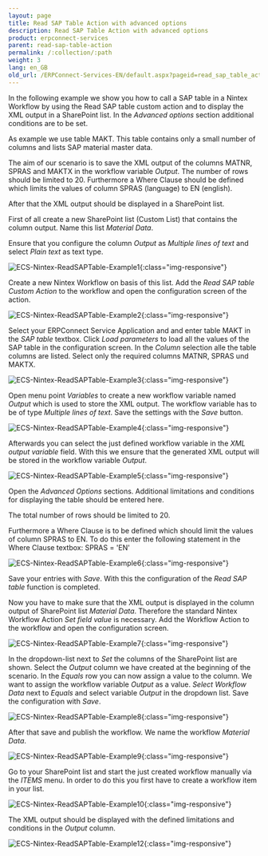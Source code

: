 ```yaml
---
layout: page
title: Read SAP Table Action with advanced options
description: Read SAP Table Action with advanced options
product: erpconnect-services
parent: read-sap-table-action
permalink: /:collection/:path
weight: 3
lang: en_GB
old_url: /ERPConnect-Services-EN/default.aspx?pageid=read_sap_table_action_with_advanced_options
---
```


In the following example we show you how to call a SAP table in a Nintex Workflow by using the Read SAP table custom action and to display the XML output in a SharePoint list. In the *Advanced options* section additional conditions are to be set.  

As example we use table MAKT. This table contains only a small number of columns and lists SAP material master data.

The aim of our scenario is to save the XML output of the columns MATNR, SPRAS and MAKTX in the workflow variable *Output*. The number of rows should be limited to 20. Furthermore a Where Clause should be defined which limits the values of column SPRAS (language) to EN (english).   

After that the XML output should be displayed in a SharePoint list. 

First of all create a new SharePoint list (Custom List) that contains the column output. Name this list *Material Data*. 

Ensure that you configure the column *Output* as *Multiple lines of text* and select *Plain text* as text type.

![ECS-Nintex-ReadSAPTable-Example1](/img/content/ECS-Nintex-ReadSAPTable-Example1.png){:class="img-responsive"}

Create a new Nintex Workflow on basis of this list. Add the *Read SAP table Custom Action* to the workflow and open the configuration screen of the action. 

![ECS-Nintex-ReadSAPTable-Example2](/img/content/ECS-Nintex-ReadSAPTable-Example2.png){:class="img-responsive"}

Select your ERPConnect Service Application and and enter table MAKT in the *SAP table* textbox. Click *Load parameters* to load all the values of the SAP table  in the configuration screen. In the *Column* selection alle the table columns are listed. Select only the required columns MATNR, SPRAS und MAKTX.

![ECS-Nintex-ReadSAPTable-Example3](/img/content/ECS-Nintex-ReadSAPTable-Example3.png){:class="img-responsive"}

Open menu point *Variables* to create a new workflow variable named *Output* which is used to store the XML output. The workflow variable has to be of type *Multiple lines of text*. Save the settings with the *Save* button. 

![ECS-Nintex-ReadSAPTable-Example4](/img/content/ECS-Nintex-ReadSAPTable-Example4.png){:class="img-responsive"}

Afterwards you can select the just defined workflow variable in the *XML output variable* field. With this we ensure that the generated XML 
output will be stored in the workflow variable *Output*.


![ECS-Nintex-ReadSAPTable-Example5](/img/content/ECS-Nintex-ReadSAPTable-Example5.png){:class="img-responsive"}

Open the *Advanced Options* sections. Additional limitations and conditions for displaying the table should be entered here.

The total number of rows should be limited to 20. 

Furthermore a Where Clause is to be defined which should limit the values of column SPRAS to EN. To do this enter the following statement in the Where Clause textbox: SPRAS = 'EN' 

![ECS-Nintex-ReadSAPTable-Example6](/img/content/ECS-Nintex-ReadSAPTable-Example6.png){:class="img-responsive"}

Save your entries with *Save*. With this the configuration of the *Read SAP table* function is completed.

Now you have to make sure that the XML output is displayed in the column output of SharePoint list *Material Data*. Therefore the standard Nintex Workflow Action *Set field value* is necessary. Add the Workflow Action to the workflow and open the configuration screen.   

![ECS-Nintex-ReadSAPTable-Example7](/img/content/ECS-Nintex-ReadSAPTable-Example7.png){:class="img-responsive"}

In the dropdown-list next to *Set* the columns of the SharePoint list are shown. Select the *Output* column we have created at the beginning of the scenario. In the *Equals* row you can now assign a value to the column. We want to assign the workflow variable *Output* as a value. 
*Select Workflow Data* next to *Equals* and select variable *Output* in the dropdown list. Save the configuration with *Save*.

![ECS-Nintex-ReadSAPTable-Example8](/img/content/ECS-Nintex-ReadSAPTable-Example8.png){:class="img-responsive"}

After that save and publish the workflow. We name the workflow *Material Data*. 

![ECS-Nintex-ReadSAPTable-Example9](/img/content/ECS-Nintex-ReadSAPTable-Example9.png){:class="img-responsive"}

Go to your SharePoint list and start the just created workflow manually via the *ITEMS* menu. In order to do this you first have to create 
a workflow item in your list.  


![ECS-Nintex-ReadSAPTable-Example10](/img/content/ECS-Nintex-ReadSAPTable-Example10.png){:class="img-responsive"}

The XML output should be displayed with the defined limitations and conditions in the *Output* column.

![ECS-Nintex-ReadSAPTable-Example12](/img/content/ECS-Nintex-ReadSAPTable-Example12.png){:class="img-responsive"}

